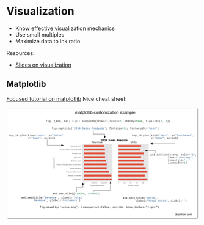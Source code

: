# Visualization

* Know effective visualization mechanics
* Use small multiples
* Maximize data to ink ratio

Resources:

* [Slides on visualization](https://saravanan-thirumuruganathan.github.io/cse5334Spring2015/slides/03_PrinciplesOfViz/03_PrinciplesOfViz_final.pdf)


## Matplotlib

[Focused tutorial on matplotlib](https://pbpython.com/effective-matplotlib.html)
Nice cheat sheet:

![](.gitbook/assets/matplotlib-pbpython-example.png)
